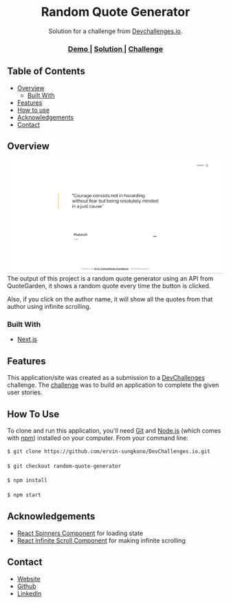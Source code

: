 <h1 align="center">Random Quote Generator</h1>

<div align="center">
   Solution for a challenge from  <a href="http://devchallenges.io" target="_blank">Devchallenges.io</a>.
</div>

<div align="center">
  <h3>
    <a href="https://random-quote-generator.vercel.app/">
      Demo
    </a>
    <span> | </span>
    <a href="https://devchallenges.io/solutions/TPK7CtgLrVXxCMe0rJlZ">
      Solution
    </a>
    <span> | </span>
    <a href="https://devchallenges.io/challenges/8Y3J4ucAMQpSnYTwwWW8">
      Challenge
    </a>
  </h3>
</div>

<!-- TABLE OF CONTENTS -->

## Table of Contents

- [Overview](#overview)
  - [Built With](#built-with)
- [Features](#features)
- [How to use](#how-to-use)
- [Acknowledgements](#acknowledgements)
- [Contact](#contact)

<!-- OVERVIEW -->

## Overview

![screenshot](./public/preview_img.png)
The output of this project is a random quote generator using an API from QuoteGarden, it shows a random quote every time the button is clicked. 

Also, if you click on the author name, it will show all the quotes from that author using infinite scrolling.

### Built With

- [Next.js](https://nextjs.org/)

## Features

This application/site was created as a submission to a [DevChallenges](https://devchallenges.io/challenges) challenge. The [challenge](https://devchallenges.io/challenges/8Y3J4ucAMQpSnYTwwWW8) was to build an application to complete the given user stories.

## How To Use

To clone and run this application, you'll need [Git](https://git-scm.com) and [Node.js](https://nodejs.org/en/download/) (which comes with [npm](http://npmjs.com)) installed on your computer. From your command line:

```bash
$ git clone https://github.com/ervin-sungkono/DevChallenges.io.git

$ git checkout random-quote-generator

$ npm install

$ npm start
```

## Acknowledgements
- [React Spinners Component](https://www.npmjs.com/package/react-spinners) for loading state
- [React Infinite Scroll Component](https://www.npmjs.com/package/react-infinite-scroll-component) for making infinite scrolling

## Contact

- [Website](https://ervin-sungkono.vercel.app)
- [Github](https://github.com/ervin-sungkono)
- [LinkedIn](https://www.linkedin.com/in/ervin-cahyadinata-sungkono/)
